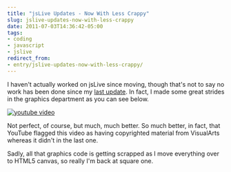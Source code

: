 ```yaml
---
title: "jsLive Updates - Now With Less Crappy"
slug: jslive-updates-now-with-less-crappy
date: 2011-07-03T14:36:42-05:00
tags:
- coding
- javascript
- jslive
redirect_from:
- entry/jslive-updates-now-with-less-crappy/
---
```

I haven't actually worked on jsLive since moving, though that's not to say no work has been done since my [last update](http://dxprog.com/entry/jslive-a-video-of-buggy-fail/). In fact, I made some great strides in the graphics department as you can see below.

[![youtube video](https://img.youtube.com/vi/CPBh5r1pgKc/0.jpg)](https://www.youtube.com/watch?v=CPBh5r1pgKc)

Not perfect, of course, but much, much better. So much better, in fact, that YouTube flagged this video as having copyrighted material from VisualArts whereas it didn't in the last one.

Sadly, all that graphics code is getting scrapped as I move everything over to HTML5 canvas, so really I'm back at square one.
